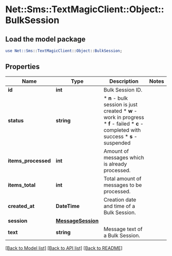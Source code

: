 # Net::Sms::TextMagicClient::Object::BulkSession

## Load the model package
```perl
use Net::Sms::TextMagicClient::Object::BulkSession;
```

## Properties
Name | Type | Description | Notes
------------ | ------------- | ------------- | -------------
**id** | **int** | Bulk Session ID. | 
**status** | **string** | * **n** - bulk session is just created * **w** - work in progress * **f** - failed * **c** - completed with success * **s** - suspended  | 
**items_processed** | **int** | Amount of messages which is already processed. | 
**items_total** | **int** | Total amount of messages to be processed. | 
**created_at** | **DateTime** | Creation date and time of a Bulk Session. | 
**session** | [**MessageSession**](MessageSession.md) |  | 
**text** | **string** | Message text of a Bulk Session. | 

[[Back to Model list]](../README.md#documentation-for-models) [[Back to API list]](../README.md#documentation-for-api-endpoints) [[Back to README]](../README.md)


